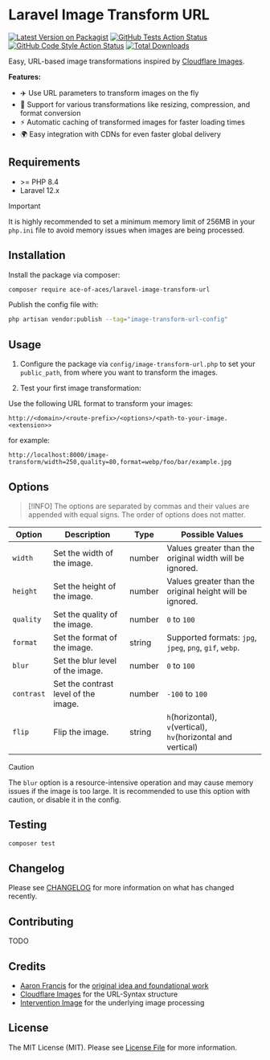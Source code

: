 # Laravel Image Transform URL

[![Latest Version on Packagist](https://img.shields.io/packagist/v/ace-of-aces/laravel-image-transform-url.svg?style=flat-square)](https://packagist.org/packages/ace-of-aces/laravel-image-transform-url)
[![GitHub Tests Action Status](https://img.shields.io/github/actions/workflow/status/ace-of-aces/laravel-image-transform-url/run-tests.yml?branch=main&label=tests&style=flat-square)](https://github.com/ace-of-aces/laravel-image-transform-url/actions?query=workflow%3Arun-tests+branch%3Amain)
[![GitHub Code Style Action Status](https://img.shields.io/github/actions/workflow/status/ace-of-aces/laravel-image-transform-url/fix-php-code-style-issues.yml?branch=main&label=code%20style&style=flat-square)](https://github.com/ace-of-aces/laravel-image-transform-url/actions?query=workflow%3A"Fix+PHP+code+style+issues"+branch%3Amain)
[![Total Downloads](https://img.shields.io/packagist/dt/ace-of-aces/laravel-image-transform-url.svg?style=flat-square)](https://packagist.org/packages/ace-of-aces/laravel-image-transform-url)

Easy, URL-based image transformations inspired by [Cloudflare Images](https://developers.cloudflare.com/images/transform-images/transform-via-url/).

**Features:**

-   ✈️ Use URL parameters to transform images on the fly
-   🔧 Support for various transformations like resizing, compression, and format conversion
-   ⚡ Automatic caching of transformed images for faster loading times
-   🌍 Easy integration with CDNs for even faster global delivery

## Requirements

-   \>= PHP 8.4
-   Laravel 12.x

> [!IMPORTANT]
> It is highly recommended to set a minimum memory limit of 256MB in your `php.ini` file to avoid memory issues when images are being processed.

## Installation

Install the package via composer:

```bash
composer require ace-of-aces/laravel-image-transform-url
```

Publish the config file with:

```bash
php artisan vendor:publish --tag="image-transform-url-config"
```

## Usage

1. Configure the package via `config/image-transform-url.php` to set your `public_path`, from where you want to transform the images.

2. Test your first image transformation:

Use the following URL format to transform your images:

```
http://<domain>/<route-prefix>/<options>/<path-to-your-image.<extension>>
```

for example:

```
http://localhost:8000/image-transform/width=250,quality=80,format=webp/foo/bar/example.jpg
```

## Options

> [!INFO]
> The options are separated by commas and their values are appended with equal signs. The order of options does not matter.

| Option     | Description                          | Type   | Possible Values                                               |
| ---------- | ------------------------------------ | ------ | ------------------------------------------------------------- |
| `width`    | Set the width of the image.          | number | Values greater than the original width will be ignored.       |
| `height`   | Set the height of the image.         | number | Values greater than the original height will be ignored.      |
| `quality`  | Set the quality of the image.        | number | `0` to `100`                                                  |
| `format`   | Set the format of the image.         | string | Supported formats: `jpg`, `jpeg`, `png`, `gif`, `webp`.       |
| `blur`     | Set the blur level of the image.     | number | `0` to `100`                                                  |
| `contrast` | Set the contrast level of the image. | number | `-100` to `100`                                               |
| `flip`     | Flip the image.                      | string | `h`(horizontal), `v`(vertical), `hv`(horizontal and vertical) |

> [!CAUTION]
> The `blur` option is a resource-intensive operation and may cause memory issues if the image is too large. It is recommended to use this option with caution, or disable it in the config.

## Testing

```bash
composer test
```

## Changelog

Please see [CHANGELOG](CHANGELOG.md) for more information on what has changed recently.

## Contributing

TODO

## Credits

-   [Aaron Francis](https://github.com/aarondfrancis) for the [original idea and foundational work](https://aaronfrancis.com/2025/a-cookieless-cache-friendly-image-proxy-in-laravel-inspired-by-cloudflare-9e95f7e0)
-   [Cloudflare Images](https://developers.cloudflare.com/images/transform-images/transform-via-url/) for the URL-Syntax structure
-   [Intervention Image](https://image.intervention.io/v3) for the underlying image processing

## License

The MIT License (MIT). Please see [License File](LICENSE.md) for more information.
